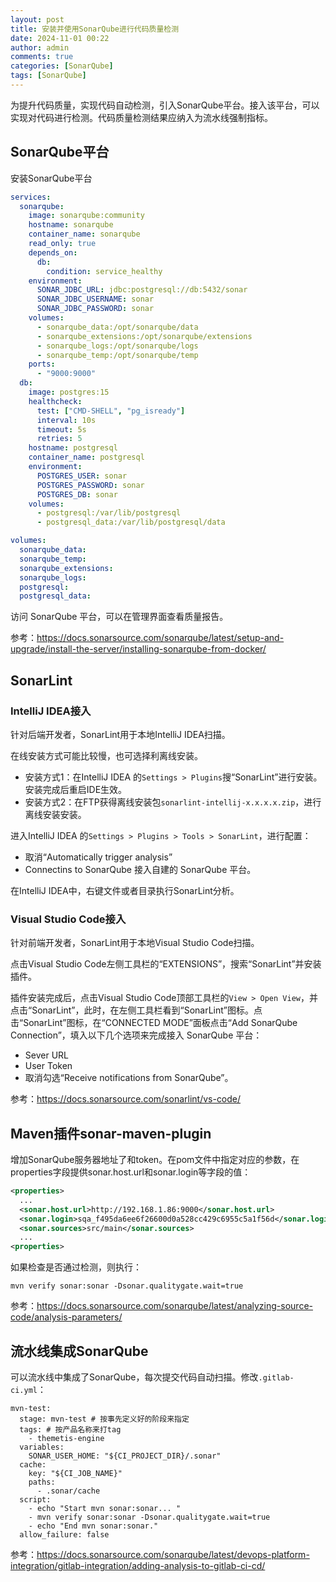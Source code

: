 ```yaml
---
layout: post
title: 安装并使用SonarQube进行代码质量检测
date: 2024-11-01 00:22
author: admin
comments: true
categories: [SonarQube]
tags: [SonarQube]
---
```




为提升代码质量，实现代码自动检测，引入SonarQube平台。接入该平台，可以实现对代码进行检测。代码质量检测结果应纳入为流水线强制指标。

<!-- more -->


## SonarQube平台



安装SonarQube平台


```yaml
services:
  sonarqube:
    image: sonarqube:community
    hostname: sonarqube
    container_name: sonarqube
    read_only: true
    depends_on:
      db:
        condition: service_healthy
    environment:
      SONAR_JDBC_URL: jdbc:postgresql://db:5432/sonar
      SONAR_JDBC_USERNAME: sonar
      SONAR_JDBC_PASSWORD: sonar
    volumes:
      - sonarqube_data:/opt/sonarqube/data
      - sonarqube_extensions:/opt/sonarqube/extensions
      - sonarqube_logs:/opt/sonarqube/logs
      - sonarqube_temp:/opt/sonarqube/temp
    ports:
      - "9000:9000"
  db:
    image: postgres:15
    healthcheck:
      test: ["CMD-SHELL", "pg_isready"]
      interval: 10s
      timeout: 5s
      retries: 5
    hostname: postgresql
    container_name: postgresql
    environment:
      POSTGRES_USER: sonar
      POSTGRES_PASSWORD: sonar
      POSTGRES_DB: sonar
    volumes:
      - postgresql:/var/lib/postgresql
      - postgresql_data:/var/lib/postgresql/data

volumes:
  sonarqube_data:
  sonarqube_temp:
  sonarqube_extensions:
  sonarqube_logs:
  postgresql:
  postgresql_data:
```

访问 SonarQube 平台，可以在管理界面查看质量报告。

参考：<https://docs.sonarsource.com/sonarqube/latest/setup-and-upgrade/install-the-server/installing-sonarqube-from-docker/>

## SonarLint


### IntelliJ IDEA接入

针对后端开发者，SonarLint用于本地IntelliJ IDEA扫描。


在线安装方式可能比较慢，也可选择利离线安装。

* 安装方式1：在IntelliJ IDEA 的`Settings > Plugins`搜“SonarLint”进行安装。安装完成后重启IDE生效。
* 安装方式2：在FTP获得离线安装包`sonarlint-intellij-x.x.x.x.zip`，进行离线安装安装。


进入IntelliJ IDEA 的`Settings > Plugins > Tools > SonarLint`，进行配置：


* 取消“Automatically trigger analysis”
* Connectins to SonarQube 接入自建的 SonarQube 平台。

在IntelliJ IDEA中，右键文件或者目录执行SonarLint分析。 


### Visual Studio Code接入

针对前端开发者，SonarLint用于本地Visual Studio Code扫描。


点击Visual Studio Code左侧工具栏的“EXTENSIONS”，搜索“SonarLint”并安装插件。

插件安装完成后，点击Visual Studio Code顶部工具栏的`View > Open View`，并点击“SonarLint”，此时，在左侧工具栏看到“SonarLint”图标。点击“SonarLint”图标，在“CONNECTED MODE”面板点击“Add SonarQube Connection”，填入以下几个选项来完成接入 SonarQube 平台：

* Sever URL
* User Token
* 取消勾选“Receive notifications from SonarQube”。

参考：<https://docs.sonarsource.com/sonarlint/vs-code/>

## Maven插件sonar-maven-plugin



增加SonarQube服务器地址了和token。在pom文件中指定对应的参数，在properties字段提供sonar.host.url和sonar.login等字段的值：

```xml
<properties>
  ...
  <sonar.host.url>http://192.168.1.86:9000</sonar.host.url>
  <sonar.login>sqa_f495da6ee6f26600d0a528cc429c6955c5a1f56d</sonar.login>
  <sonar.sources>src/main</sonar.sources>
  ...
<properties>
```


如果检查是否通过检测，则执行：

```
mvn verify sonar:sonar -Dsonar.qualitygate.wait=true
```

参考：<https://docs.sonarsource.com/sonarqube/latest/analyzing-source-code/analysis-parameters/>


## 流水线集成SonarQube

可以流水线中集成了SonarQube，每次提交代码自动扫描。修改`.gitlab-ci.yml`：

```
mvn-test:
  stage: mvn-test # 按事先定义好的阶段来指定
  tags: # 按产品名称来打tag
    - themetis-engine
  variables:
    SONAR_USER_HOME: "${CI_PROJECT_DIR}/.sonar"
  cache:
    key: "${CI_JOB_NAME}"
    paths:
      - .sonar/cache
  script:
    - echo "Start mvn sonar:sonar... "
    - mvn verify sonar:sonar -Dsonar.qualitygate.wait=true
    - echo "End mvn sonar:sonar."
  allow_failure: false
```



参考：<https://docs.sonarsource.com/sonarqube/latest/devops-platform-integration/gitlab-integration/adding-analysis-to-gitlab-ci-cd/>
